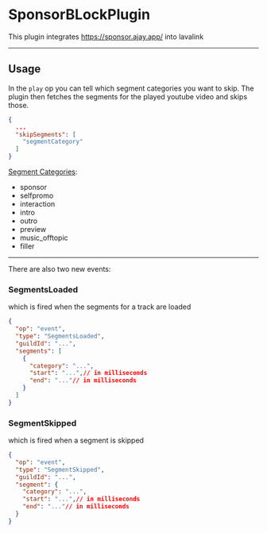 # SponsorBLockPlugin

This plugin integrates https://sponsor.ajay.app/ into lavalink

---

## Usage

In the `play` op you can tell which segment categories you want to skip. The plugin then fetches the segments for the played youtube video and skips those.

````json
{
  ...
  "skipSegments": [
    "segmentCategory"
  ]
}
````
[Segment Categories](https://wiki.sponsor.ajay.app/w/Segment_Categories):
* sponsor
* selfpromo
* interaction
* intro
* outro
* preview
* music_offtopic 
* filler

---

There are also two new events:

### SegmentsLoaded 
which is fired when the segments for a track are loaded
````json
{
  "op": "event",
  "type": "SegmentsLoaded",
  "guildId": "...",
  "segments": [
    {
      "category": "...",
      "start": "...",// in milliseconds
      "end": "..."// in milliseconds
    }
  ]
}
````

### SegmentSkipped
which is fired when a segment is skipped

````json
{
  "op": "event",
  "type": "SegmentSkipped",
  "guildId": "...",
  "segment": {
    "category": "...",
    "start": "...",// in milliseconds
    "end": "..."// in milliseconds
  }
}
````